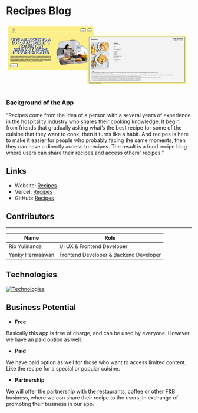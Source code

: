 # Recipes Blog

![OverviewRecipes](./public//recipesoverview.jpg)

### Background of the App

“Recipes come from the idea of a person with a several years of experience in the hospitality industry who shares their cooking knowledge. It begin from friends that gradually asking what’s the best recipe for some of the cuisine that they want to cook, then it turns like a habit. And recipes is here to make it easier for people who probably facing the same moments, then they can have a directly access to recipes. The result is a food recipe blog where users can share their recipes and access others' recipes.”

## Links

- Website: [Recipes](http://cookbookrecipes.blog/)
- Vercel: [Recipes](https://w22-group-react-group-b.vercel.app/)
- GitHub: [Recipes](https://github.com/revou-fsse-1/w22-group-react-group-b)

## Contributors

---

| Name            | Role                                   |
| --------------- | -------------------------------------- |
| Rio Yulinanda   | UI UX & Frontend Developer             |
| Yanky Hermaawan | Frontend Developer & Backend Developer |

## Technologies

[![Technologies](https://skillicons.dev/icons?i=html,tailwind,ts,react,next,prisma,postgres&perline=10)](https://skillicons.dev)

## Business Potential

- **Free**

Basically this app is free of charge, and can be used by everyone. However we have an paid option as well.

- **Paid**

We have paid option as well for those who want to access limited content. Like the recipe for a special or popular cuisine.

- **Partnership**

We will offer the partnership with the restaurants, coffee or other F&B business, where we can share their recipe to the users, in exchange of promoting their business in our app.
